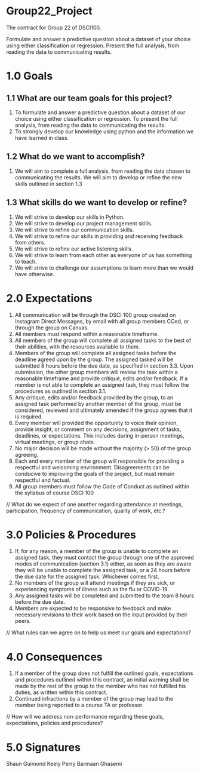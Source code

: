 # Group22_Project
The contract for Group 22 of DSCI100. 

Formulate and answer a predictive question about a dataset of your choice using either classification or regression. Present the full analysis, from reading the data to communicating results.

<h1>1.0 Goals</h1>

<h2> 1.1 What are our team goals for this project?</h2>

<ol>
<li>To formulate and answer a predictive question about a dataset of our choice using either classification or regression. To present the full analysis, from reading the data to communicating the results. </li>
<li>To strongly develop our knowledge using python and the information we have learned in class. </li>

</ol>

<h2>1.2 What do we want to accomplish?</h2>

<ol>
<li>We will aim to complete a full analysis, from reading the data chosen to communicating the results. We will aim to develop or refine the new skills outlined in section 1.3</li>
  
</ol>

<h2>1.3 What skills do we want to develop or refine?</h2>
<ol> 
<li>We will strive to develop our skills in Python.</li>
<li>We will strive to develop our project management skills. </li>
<li>We will strive to refine our communication skills. </li>
<li>We will strive to refine our skills in providing and receiving feedback from others. </li>
<li>We will strive to refine our active listening skills. </li>
<li>We will strive to learn from each other as everyone of us has something to teach.</li>
<li>We will strive to challenge our assumptions to learn more than we would have otherwise.</li>
  
</ol>


<h1>2.0 Expectations</h1>
<ol>
  
<li>All communication will be through the DSCI 100 group created on Instagram Direct Messages, by email with all group members CCed, or through the group on Canvas. 
</li>
  
<li>All members must respond within a reasonable timeframe. </li>

<li>All members of the group will complete all assigned tasks to the best of their abilities, with the resources available to them.</li>

<li>Members of the group will complete all assigned tasks before the deadline agreed upon by the group. The assigned tasked will be submitted 8 hours before the due date, as specified in section 3.3. Upon submission, the other group members will review the task within a reasonable timeframe and provide critique, edits and/or feedback.  If a member is not able to complete an assigned task, they must follow the procedures as outlined in section 3.1. </li>

<li>Any critique, edits and/or feedback provided by the group, to an assigned task performed by another member of the group, must be considered, reviewed and ultimately amended if the group agrees that it is required. </li>

<li>Every member will provided the opportunity to voice their opinion, provide insight, or comment on any decisions, assignment of tasks, deadlines, or expectations. This includes during in-person meetings, virtual meetings, or group chats.</li>

<li>No major decision will be made without the majority (> 50) of the group agreeing.</li>

<li>Each and every member of the group will responsible for providing a respectful and welcoming environment. Disagreements can be conducive to improving the goals of the project, but must remain respectful and factual. </li>

<li>All group members must follow the Code of Conduct as outlined within the syllabus of course DSCI 100</li>
  
</ol>

// What do we expect of one another regarding attendance at meetings, participation, frequency of communication, quality of work, etc.?

<h1>3.0 Policies & Procedures</h1>
<ol>
  
<li>If, for any reason, a member of the group is unable to complete an assigned task, they must contact the group through one of the approved modes of communication (section 3.1) either, as soon as they are aware they will be unable to complete the assigned task, or a 24 hours before the due date for the assigned task. Whichever comes first.</li>

<li>No members of the group will attend meetings if they are sick, or experiencing symptoms of illness such as the flu or COVID-19. </li>

<li>Any assigned tasks will be completed and submitted to the team 8 hours before the due date. </li>

<li>Members are expected to be responsive to feedback and make necessary revisions to their work based on the input provided by their peers. </li>


</ol>

// What rules can we agree on to help us meet our goals and expectations?

<h1>4.0 Consequences</h1>
<ol>
<li>If a member of the group does not fulfill the outlined goals, expectations and procedures outlined within this contract, an initial warning shall be made by the rest of the group to the member who has not fulfilled his duties, as written within this contract. </li>
<li>Continued infractions by a member of the group may lead to the member being reported to a course TA or professor.</li>
</ol>

// How will we address non-performance regarding these goals, expectations, policies and procedures?


<h1>5.0 Signatures</h1>

Shaun Guimond
Keely Perry
Barmaan Ghasemi
